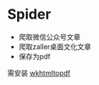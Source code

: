 # Spider

- 爬取微信公众号文章
- 爬取zaller桌面文化文章
- 保存为pdf

需安装 [wkhtmltopdf](https://wkhtmltopdf.org/downloads.html)